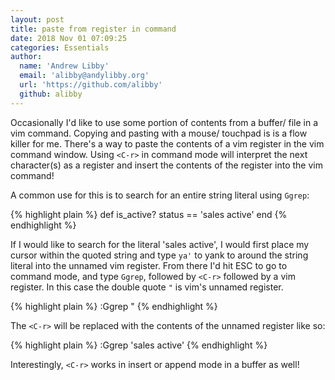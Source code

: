 ```yaml
---
layout: post
title: paste from register in command
date: 2018 Nov 01 07:09:25
categories: Essentials
author:
  name: 'Andrew Libby'
  email: 'alibby@andylibby.org'
  url: 'https://github.com/alibby'
  github: alibby
---
```


Occasionally I'd like to use some portion of contents from a buffer/ file in a
vim command.  Copying and pasting with a mouse/ touchpad is is a flow killer for
me. There's a way to paste the contents of a vim register in the vim command
window.  Using `<C-r>` in command mode will interpret the next character(s)
as a register and insert the contents of the register into the vim command!

A common use for this is to search for an entire string literal using `Ggrep`:


{% highlight plain %}
  def is_active?
    status == 'sales active'
  end
{% endhighlight %}

If I would like to search for the literal 'sales active', I would first
place my cursor within the quoted string and type `ya'` to yank to
around the string literal into the unnamed vim register.  From there
I'd hit ESC to go to command mode, and type `Ggrep`, followed by `<C-r>`
followed by a vim register.  In this case the double quote `"` is vim's
unnamed register.

{% highlight plain %}
:Ggrep <C-r>"
{% endhighlight %}

The `<C-r>` will be replaced with the contents of the unnamed register
like so:

{% highlight plain %}
:Ggrep 'sales active'
{% endhighlight %}

Interestingly, `<C-r>` works in insert or append mode in a buffer
as well!



